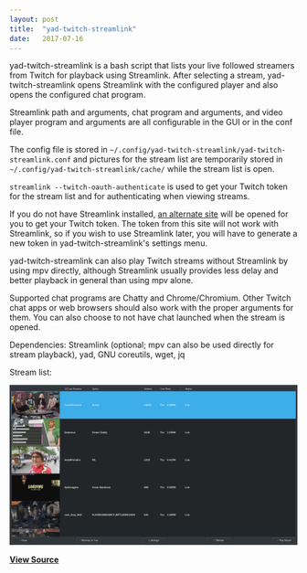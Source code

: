 ```yaml
---
layout: post
title:  "yad-twitch-streamlink"
date:   2017-07-16
---
```


yad-twitch-streamlink is a bash script that lists your live followed streamers from Twitch for playback using Streamlink. After selecting a stream, yad-twitch-streamlink opens Streamlink with the configured player and also opens the configured chat program.

Streamlink path and arguments, chat program and arguments, and video player program and arguments are all configurable in the GUI or in the conf file.

The config file is stored in `~/.config/yad-twitch-streamlink/yad-twitch-streamlink.conf` and pictures for the stream list are temporarily stored in `~/.config/yad-twitch-streamlink/cache/` while the stream list is open.

`streamlink --twitch-oauth-authenticate` is used to get your Twitch token for the stream list and for authenticating when viewing streams.  

If you do not have Streamlink installed, [an alternate site](http://twitchapps.com/tmi/) will be opened for you to get your Twitch token.  The token from this site will not work with Streamlink, so if you wish to use Streamlink later, you will have to generate a new token in yad-twitch-streamlink's settings menu.

yad-twitch-streamlink can also play Twitch streams without Streamlink by using mpv directly, although Streamlink usually provides less delay and better playback in general than using mpv alone.

Supported chat programs are Chatty and Chrome/Chromium.  Other Twitch chat apps or web browsers should also work with the proper arguments for them.  You can also choose to not have chat launched when the stream is opened.

Dependencies: Streamlink (optional; mpv can also be used directly for stream playback), yad, GNU coreutils, wget, jq



Stream list:

![yad-twitch-streamlink stream list](https://raw.githubusercontent.com/simoniz0r/yad-twitch-streamlink/master/screenshots/streamlist.png)

**[View Source](https://github.com/simoniz0r/yad-twitch-streamlink)**
